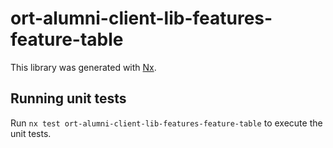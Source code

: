 # ort-alumni-client-lib-features-feature-table

This library was generated with [Nx](https://nx.dev).

## Running unit tests

Run `nx test ort-alumni-client-lib-features-feature-table` to execute the unit tests.
